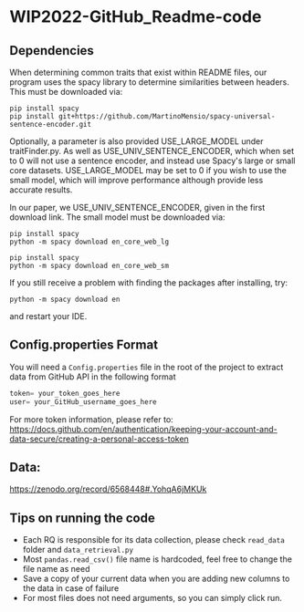 # WIP2022-GitHub_Readme-code
## Dependencies
When determining common traits that exist within README files, our program uses the spacy library to determine
similarities between headers. This must be downloaded via:

    pip install spacy
    pip install git+https://github.com/MartinoMensio/spacy-universal-sentence-encoder.git

Optionally, a parameter is also provided USE_LARGE_MODEL under traitFinder.py.
As well as USE_UNIV_SENTENCE_ENCODER, which when set to 0 will not use a sentence encoder, 
and instead use Spacy's large or small core datasets.
USE_LARGE_MODEL may be set to 0 if you wish to use the small model, which will improve performance although provide less accurate results.

In our paper, we USE_UNIV_SENTENCE_ENCODER, given in the first download link.
The small model must be downloaded via:

    pip install spacy
    python -m spacy download en_core_web_lg

    pip install spacy
    python -m spacy download en_core_web_sm

If you still receive a problem with finding the packages after installing, try:

    python -m spacy download en

and restart your IDE.

## Config.properties Format
You will need a `Config.properties` file in the root of the project to extract data from GitHub API in the following format
```python
token= your_token_goes_here
user= your_GitHub_username_goes_here
```
For more token information, please refer to: https://docs.github.com/en/authentication/keeping-your-account-and-data-secure/creating-a-personal-access-token

## Data:
https://zenodo.org/record/6568448#.YohqA6jMKUk

## Tips on running the code
- Each RQ is responsible for its data collection, please check `read_data` folder and `data_retrieval.py` 
- Most `pandas.read_csv()` file name is hardcoded, feel free to change the file name as need
- Save a copy of your current data when you are adding new columns to the data in case of failure
- For most files does not need arguments, so you can simply click run.